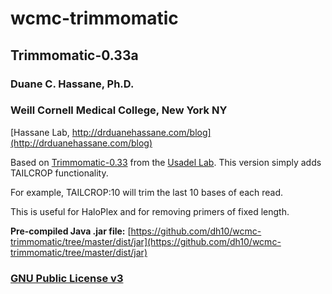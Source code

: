 # wcmc-trimmomatic

## Trimmomatic-0.33a
### Duane C. Hassane, Ph.D.
### Weill Cornell Medical College, New York NY

[Hassane Lab, http://drduanehassane.com/blog](http://drduanehassane.com/blog)

Based on [Trimmomatic-0.33](http://www.usadellab.org/cms/index.php?page=trimmomatic) from the [Usadel Lab](http://www.usadellab.org). This version simply adds TAILCROP functionality.

For example, TAILCROP:10 will trim the last 10 bases of each read.

This is useful for HaloPlex and for removing primers of fixed length.

**Pre-compiled Java .jar file:** [https://github.com/dh10/wcmc-trimmomatic/tree/master/dist/jar](https://github.com/dh10/wcmc-trimmomatic/tree/master/dist/jar)

### [GNU Public License v3](http://www.gnu.org/licenses/gpl-3.0.en.html)

